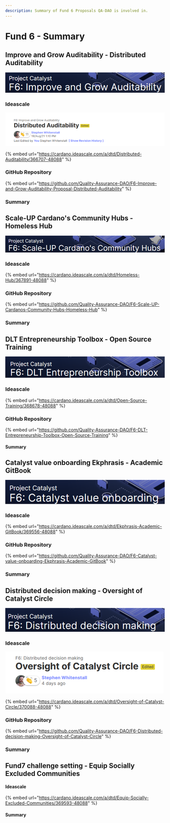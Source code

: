 ```yaml
---
description: Summary of Fund 6 Proposals QA-DAO is involved in.
---
```


# Fund 6 - Summary

## Improve and Grow Auditability - Distributed Auditability

![](../.gitbook/assets/2021-08-30-1-.png)

### Ideascale

![](../.gitbook/assets/2021-08-30.png)

{% embed url="https://cardano.ideascale.com/a/dtd/Distributed-Auditability/366707-48088" %}

### GitHub Repository

{% embed url="https://github.com/Quality-Assurance-DAO/F6-Improve-and-Grow-Auditability-Proposal-Distributed-Auditability" %}

### Summary

## Scale-UP Cardano's Community Hubs - Homeless Hub

![](../.gitbook/assets/2021-08-30-4-.png)

### Ideascale

{% embed url="https://cardano.ideascale.com/a/dtd/Homeless-Hub/367891-48088" %}

### GitHub Repository

{% embed url="https://github.com/Quality-Assurance-DAO/F6-Scale-UP-Cardanos-Community-Hubs-Homeless-Hub" %}



### Summary

## DLT Entrepreneurship Toolbox - Open Source Training

![](../.gitbook/assets/2021-08-30-5-.png)

### Ideascale

{% embed url="https://cardano.ideascale.com/a/dtd/Open-Source-Training/368678-48088" %}

### GitHub Repository

{% embed url="https://github.com/Quality-Assurance-DAO/F6-DLT-Entrepreneurship-Toolbox-Open-Source-Training" %}

#### Summary

## Catalyst value onboarding Ekphrasis - Academic GitBook

![](../.gitbook/assets/2021-08-30-6-.png)

### Ideascale

{% embed url="https://cardano.ideascale.com/a/dtd/Ekphrasis-Academic-GitBook/369556-48088" %}

### GitHub Repository

{% embed url="https://github.com/Quality-Assurance-DAO/F6-Catalyst-value-onboarding-Ekphrasis-Academic-GitBook" %}



### Summary

## Distributed decision making - Oversight of Catalyst Circle

![](../.gitbook/assets/2021-08-30-2-.png)

### Ideascale

![](../.gitbook/assets/2021-08-30-3-.png)

{% embed url="https://cardano.ideascale.com/a/dtd/Oversight-of-Catalyst-Circle/370088-48088" %}

### GitHub Repository

{% embed url="https://github.com/Quality-Assurance-DAO/F6-Distributed-decision-making-Oversight-of-Catalyst-Circle" %}

### Summary



## Fund7 challenge setting - Equip Socially Excluded Communities

#### Ideascale

{% embed url="https://cardano.ideascale.com/a/dtd/Equip-Socially-Excluded-Communities/369593-48088" %}

#### Summary







